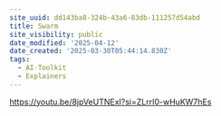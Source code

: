 ```yaml
---
site_uuid: dd143ba8-324b-43a6-83db-111257d54abd
title: Swarm
site_visibility: public
date_modified: '2025-04-12'
date_created: '2025-03-30T05:44:14.830Z'
tags:
  - AI-Toolkit
  - Explainers
---
```






















































































































https://youtu.be/8jpVeUTNExI?si=ZLrrI0-wHuKW7hEs